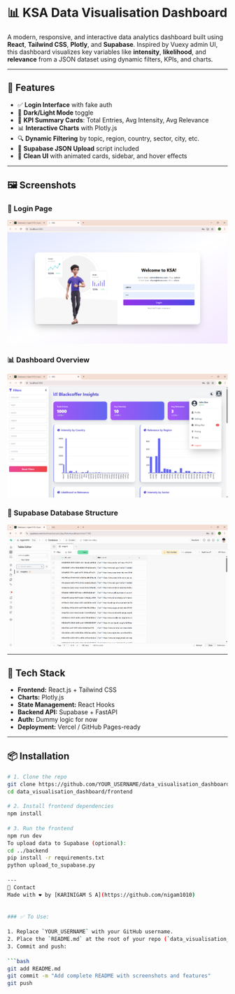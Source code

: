 # 📊 KSA Data Visualisation Dashboard

A modern, responsive, and interactive data analytics dashboard built using **React**, **Tailwind CSS**, **Plotly**, and **Supabase**. Inspired by Vuexy admin UI, this dashboard visualizes key variables like **intensity**, **likelihood**, and **relevance** from a JSON dataset using dynamic filters, KPIs, and charts.

---

## 🚀 Features

- ✅ **Login Interface** with fake auth
- 🌙 **Dark/Light Mode** toggle
- 🎯 **KPI Summary Cards**: Total Entries, Avg Intensity, Avg Relevance
- 📊 **Interactive Charts** with Plotly.js
- 🔍 **Dynamic Filtering** by topic, region, country, sector, city, etc.
- 📂 **Supabase JSON Upload** script included
- 🎨 **Clean UI** with animated cards, sidebar, and hover effects

---

## 🖼️ Screenshots

### 🔐 Login Page
![Login Page](LoginPage_ScreenShot.png)

### 📊 Dashboard Overview
![Dashboard](Dashboard_ScreenShot.png)

### 🧾 Supabase Database Structure
![Database](Database_ScreenShot.png)

---

## 🧰 Tech Stack

- **Frontend:** React.js + Tailwind CSS
- **Charts:** Plotly.js
- **State Management:** React Hooks
- **Backend API:** Supabase + FastAPI
- **Auth:** Dummy logic for now
- **Deployment:** Vercel / GitHub Pages-ready

---

## 📦 Installation

```bash
# 1. Clone the repo
git clone https://github.com/YOUR_USERNAME/data_visualisation_dashboard.git
cd data_visualisation_dashboard/frontend

# 2. Install frontend dependencies
npm install

# 3. Run the frontend
npm run dev
To upload data to Supabase (optional):
cd ../backend
pip install -r requirements.txt
python upload_to_supabase.py

---
📧 Contact
Made with ❤️ by [KARINIGAM S A](https://github.com/nigam1010)


### ✅ To Use:

1. Replace `YOUR_USERNAME` with your GitHub username.
2. Place the `README.md` at the root of your repo (`data_visualisation_dashboard/README.md`).
3. Commit and push:

```bash
git add README.md
git commit -m "Add complete README with screenshots and features"
git push
